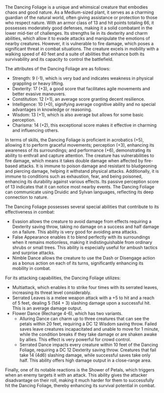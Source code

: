 The Dancing Foliage is a unique and whimsical creature that embodies chaos and good nature. As a Medium-sized plant, it serves as a charming guardian of the natural world, often giving assistance or protection to those who respect nature. With an armor class of 13 and hit points totaling 66, it possesses moderately good defenses, making it a solid combatant in the lower mid-tier of challenges. Its strengths lie in its dexterity and charm abilities, which allow it to evade attacks and manipulate the emotions of nearby creatures. However, it is vulnerable to fire damage, which poses a significant threat in combat situations. The creature excels in mobility with a walking speed of 40 feet and a suite of abilities that enhance both its survivability and its capacity to control the battlefield.

The attributes of the Dancing Foliage are as follows: 
- Strength: 9 (-1), which is very bad and indicates weakness in physical grappling or heavy lifting.
- Dexterity: 17 (+3), a good score that facilitates agile movements and better evasive maneuvers. 
- Constitution: 12 (+1), an average score granting decent resilience.
- Intelligence: 10 (+0), signifying average cognitive ability and no special advantages in knowledge or reasoning. 
- Wisdom: 13 (+1), which is also average but allows for some basic perception. 
- Charisma: 14 (+2), this exceptional score makes it effective in charming and influencing others.

In terms of skills, the Dancing Foliage is proficient in acrobatics (+5), allowing it to perform graceful movements; perception (+3), enhancing its awareness of its surroundings; and performance (+6), demonstrating its ability to enthrall and capture attention. The creature has vulnerabilities to fire damage, which means it takes double damage when affected by fire-based attacks. It is immune to poison damage and resistant to bludgeoning and piercing damage, helping it withstand physical attacks. Additionally, it is immune to conditions such as exhaustion, fear, and being poisoned, enhancing its durability against various effects. Its passive perception score of 13 indicates that it can notice most nearby events. The Dancing Foliage can communicate using Druidic and Sylvan languages, reflecting its deep connection to nature.

The Dancing Foliage possesses several special abilities that contribute to its effectiveness in combat:
- Evasion allows the creature to avoid damage from effects requiring a Dexterity saving throw, taking no damage on a success and half damage on a failure. This ability is very good for avoiding area attacks.
- False Appearance enables it to blend perfectly with its surroundings when it remains motionless, making it indistinguishable from ordinary shrubs or small trees. This ability is especially useful for ambush tactics and surprise attacks.
- Nimble Dance allows the creature to use the Dash or Disengage action as a bonus action on each of its turns, significantly enhancing its mobility in combat.

For its attacking capabilities, the Dancing Foliage utilizes:
- Multiattack, which enables it to strike four times with its serrated leaves, increasing its threat level considerably.
- Serrated Leaves is a melee weapon attack with a +5 to hit and a reach of 5 feet, dealing 5 (1d4 + 3) slashing damage upon a successful hit. This is an average damage output.
- Flower Dance (Recharge 4-6), which has two variants. 
   - Alluring Dance can charm up to three creatures that can see the petals within 20 feet, requiring a DC 12 Wisdom saving throw. Failed saves leave creatures incapacitated and unable to move for 1 minute, while the condition breaks if they take damage or are shaken awake by allies. This effect is very powerful for crowd control.
   - Serrated Dance impacts every creature within 10 feet of the Dancing Foliage, requiring a DC 12 Dexterity saving throw. Creatures that fail take 14 (4d6) slashing damage, while successful saves take only half. This ability offers high damage output in a close-range area.

Finally, one of its notable reactions is the Shower of Petals, which triggers when an enemy targets it with an attack. This ability gives the attacker disadvantage on their roll, making it much harder for them to successfully hit the Dancing Foliage, thereby enhancing its survival potential in combat.